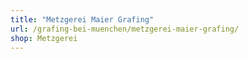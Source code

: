 ```yaml
---
title: "Metzgerei Maier Grafing"
url: /grafing-bei-muenchen/metzgerei-maier-grafing/
shop: Metzgerei
---
```

